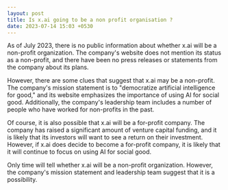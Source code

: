 ```yaml
---
layout: post
title: Is x.ai going to be a non profit organisation ?
date: 2023-07-14 15:03 +0530
---
```

As of July 2023, there is no public information about whether x.ai will be a non-profit organization. The company's website does not mention its status as a non-profit, and there have been no press releases or statements from the company about its plans.

However, there are some clues that suggest that x.ai may be a non-profit. The company's mission statement is to "democratize artificial intelligence for good," and its website emphasizes the importance of using AI for social good. Additionally, the company's leadership team includes a number of people who have worked for non-profits in the past.

Of course, it is also possible that x.ai will be a for-profit company. The company has raised a significant amount of venture capital funding, and it is likely that its investors will want to see a return on their investment. However, if x.ai does decide to become a for-profit company, it is likely that it will continue to focus on using AI for social good.

Only time will tell whether x.ai will be a non-profit organization. However, the company's mission statement and leadership team suggest that it is a possibility.
